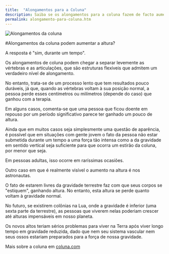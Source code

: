 ```yaml
---
title:  "Alongamentos para a Coluna"
description: Saiba se os alongamentos para a coluna fazem de facto aumentar de altura.
permalink: alongamento-para-coluna.htm
---
```


<img src="{{ site.baseurl }}assets/images/Alongamentos-da-coluna.jpg" title="Alongamentos da coluna" />

#Alongamentos da coluna podem aumentar a altura?

A resposta é "sim, durante um tempo".

Os alongamentos de coluna podem chegar a separar levemente as vértebras e as articulações, que são estruturas flexíveis que admitem um verdadeiro nível de alongamento.

No entanto, trata-se de um processo lento que tem resultados pouco duráveis, já que, quando as vértebras voltam à sua posição normal, a pessoa perde esses centímetros ou milímetros (depende do caso) que ganhou com a terapia.

Em alguns casos, comenta-se que uma pessoa que ficou doente em repouso por um período significativo parece ter ganhado um pouco de altura.

Ainda que em muitos casos seja simplesmente uma questão de aparência, é possível que em situações com gente jovem o fato da pessoa não estar submetida durante um tempo a uma força tão intensa como a da gravidade em sentido vertical seja suficiente para que ocorra um estirão da coluna, por menor que seja.

Em pessoas adultas, isso ocorre em raríssimas ocasiões.

Outro caso em que é realmente visível o aumento na altura é nos astronautas.

O fato de estarem livres da gravidade terrestre faz com que seus corpos se "estiquem", ganhando altura. No entanto, esta altura se perde quanto voltam à gravidade normal.

No futuro, se existirem colônias na Lua, onde a gravidade é inferior (uma sexta parte da terrestre), as pessoas que viverem nelas poderiam crescer até alturas impensáveis em nosso planeta.

Os novos altos teriam sérios problemas para viver na Terra após viver longo tempo em gravidade reduzida, dado que nem seu sistema vascular nem seus ossos estariam preparados para a força de nossa gravidade.

Mais sobre a coluna em <a href="http://www.coluna.com">coluna.com</a>
